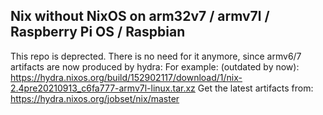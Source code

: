 ## Nix without NixOS on arm32v7 / armv7l / Raspberry Pi OS / Raspbian
This repo is deprected. There is no need for it anymore, since armv6/7 artifacts are now produced by hydra:
For example: (outdated by now): https://hydra.nixos.org/build/152902117/download/1/nix-2.4pre20210913_c6fa777-armv7l-linux.tar.xz
Get the latest artifacts from: https://hydra.nixos.org/jobset/nix/master
